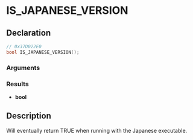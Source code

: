 # IS_JAPANESE_VERSION

## Declaration
```cpp
// 0x37D022E0
bool IS_JAPANESE_VERSION();
```

### Arguments

### Results
- **bool**

## Description
Will eventually return TRUE when running with the Japanese executable.
